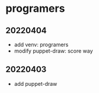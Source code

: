 # programers

## 20220404
- add venv: programers
- modify puppet-draw: score way

## 20220403
- add puppet-draw
